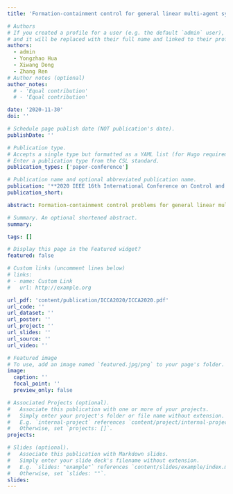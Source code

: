 ```yaml
---
title: 'Formation-containment control for general linear multi-agent systems with time-varying delays and switching topologies'

# Authors
# If you created a profile for a user (e.g. the default `admin` user), write the username (folder name) here
# and it will be replaced with their full name and linked to their profile.
authors:
  - admin
  - Yongzhao Hua
  - Xiwang Dong
  - Zhang Ren
# Author notes (optional)
author_notes:
  # - 'Equal contribution'
  # - 'Equal contribution'

date: '2020-11-30'
doi: ''

# Schedule page publish date (NOT publication's date).
publishDate: ''

# Publication type.
# Accepts a single type but formatted as a YAML list (for Hugo requirements).
# Enter a publication type from the CSL standard.
publication_types: ['paper-conference']

# Publication name and optional abbreviated publication name.
publication: '**2020 IEEE 16th International Conference on Control and Automation (ICCA)**'
publication_short: 

abstract: Formation-containment control problems for general linear multi-agent systems with time-varying delays and switching topologies are studied. The leaders are required to accomplish a given time-varying formation and the followers are allowed to enter the convex envelope spanned by those of the leaders simultaneously. Firstly, formation-containment protocols based on distributed state observer with switching interaction topologies and time-varying delays are presented for leaders and followers respectively, where an edge-based state observer is presented for each follower to estimate the whole states of all the leaders under the influences of switching interaction topologies and time-varying delays. Then, formation- containment problems are transformed into asymptotic stability problems. Furthermore, an algorithm to determine the gain matrices in the protocols is given based on linear matrix inequality technique and common Lyapunov-Krasovskii stability theory. Sufficient conditions for multi-agent systems to achieve formation-containment under the designed protocol are proposed. Finally, numerical simulations are provided to demonstrate theoretical results.

# Summary. An optional shortened abstract.
summary: 

tags: []

# Display this page in the Featured widget?
featured: false

# Custom links (uncomment lines below)
# links:
# - name: Custom Link
#   url: http://example.org

url_pdf: 'content/publication/ICCA2020/ICCA2020.pdf'
url_code: ''
url_dataset: ''
url_poster: ''
url_project: ''
url_slides: ''
url_source: ''
url_video: ''

# Featured image
# To use, add an image named `featured.jpg/png` to your page's folder.
image:
  caption: ''
  focal_point: ''
  preview_only: false

# Associated Projects (optional).
#   Associate this publication with one or more of your projects.
#   Simply enter your project's folder or file name without extension.
#   E.g. `internal-project` references `content/project/internal-project/index.md`.
#   Otherwise, set `projects: []`.
projects:

# Slides (optional).
#   Associate this publication with Markdown slides.
#   Simply enter your slide deck's filename without extension.
#   E.g. `slides: "example"` references `content/slides/example/index.md`.
#   Otherwise, set `slides: ""`.
slides: 
---
```


<!-- {{% callout note %}}
Click the _Cite_ button above to demo the feature to enable visitors to import publication metadata into their reference management software.
{{% /callout %}}

{{% callout note %}}
Create your slides in Markdown - click the _Slides_ button to check out the example.
{{% /callout %}}

Add the publication's **full text** or **supplementary notes** here. You can use rich formatting such as including [code, math, and images](https://docs.hugoblox.com/content/writing-markdown-latex/). -->
